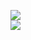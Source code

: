 [![](https://img.shields.io/badge/Made%20With-Github%20Spray-lightgrey.svg?style=for-the-badge&logo=github)](https://github.com/Annihil/github-spray#2861)  
[![](https://i.imgur.com/2DrTn0Z.gif)](https://github.com/Annihil/github-spray)